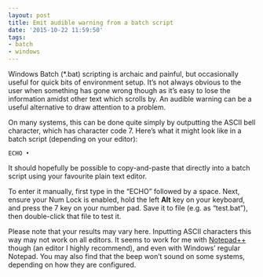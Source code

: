 ```yaml
---
layout: post
title: Emit audible warning from a batch script
date: '2015-10-22 11:59:50'
tags:
- batch
- windows
---
```


Windows Batch (\*.bat) scripting is archaic and painful, but occasionally useful for quick bits of environment setup. It’s not always obvious to the user when something has gone wrong though as it’s easy to lose the information amidst other text which scrolls by. An audible warning can be a useful alternative to draw attention to a problem.

On many systems, this can be done quite simply by outputting the ASCII bell character, which has character code 7. Here’s what it might look like in a batch script (depending on your editor):

    ECHO •

It should hopefully be possible to copy-and-paste that directly into a batch script using your favourite plain text editor.

To enter it manually, first type in the “ECHO” followed by a space. Next, ensure your Num Lock is enabled, hold the left **Alt** key on your keyboard, and press the 7 key on your number pad. Save it to file (e.g. as “test.bat”), then double-click that file to test it.

Please note that your results may vary here. Inputting ASCII characters this way may not work on all editors. It seems to work for me with [Notepad++](https://notepad-plus-plus.org/) though (an editor I highly recommend), and even with Windows’ regular Notepad. You may also find that the beep won’t sound on some systems, depending on how they are configured.

<!--kg-card-end: markdown-->